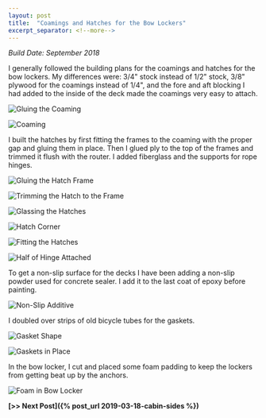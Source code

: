 ```yaml
---
layout: post
title:  "Coamings and Hatches for the Bow Lockers"
excerpt_separator: <!--more-->
---
```


*Build Date: September 2018*

I generally followed the building plans for the coamings and hatches for the bow lockers. My differences were: 3/4" stock instead of 1/2" stock, 3/8" plywood for the coamings instead of 1/4", and the fore and aft blocking I had added to the inside of the deck made the coamings very easy to attach.

<!--more-->

![Gluing the Coaming](/assets/images/locker-gluing.jpg)

![Coaming](/assets/images/locker-coaming.jpg)

I built the hatches by first fitting the frames to the coaming with the proper gap and gluing them in place. Then I glued ply to the top of the frames and trimmed it flush with the router. I added fiberglass and the supports for rope hinges.

![Gluing the Hatch Frame](/assets/images/locker-framing.jpg)

![Trimming the Hatch to the Frame](/assets/images/locker-trimming.jpg)

![Glassing the Hatches](/assets/images/locker-glass.jpg)

![Hatch Corner](/assets/images/locker-corner.jpg)

![Fitting the Hatches](/assets/images/locker-fit.jpg)

![Half of Hinge Attached](/assets/images/locker-hinge.jpg)

To get a non-slip surface for the decks I have been adding a non-slip powder used for concrete sealer. I add it to the last coat of epoxy before painting.

![Non-Slip Additive](/assets/images/locker-non-slip.jpg)

I doubled over strips of old bicycle tubes for the gaskets.

![Gasket Shape](/assets/images/locker-gasket-1.jpg)

![Gaskets in Place](/assets/images/locker-gasket-2.jpg)

In the bow locker, I cut and placed some foam padding to keep the lockers from getting beat up by the anchors.

![Foam in Bow Locker](/assets/images/locker-foam.jpg)

**[>> Next Post]({% post_url 2019-03-18-cabin-sides %})**
